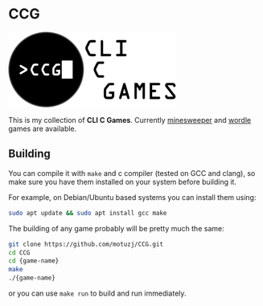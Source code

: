 # CCG
![Logo](./assets/logo.png)

This is my collection of **CLI C Games**. Currently [minesweeper](./minesweeper/README.md) and [wordle](./wordle/README.md) games are available. 

## Building

You can compile it with `make` and c compiler (tested on GCC and clang), so make sure you have them installed on your system before building it.

For example, on Debian/Ubuntu based systems you can install them using:

```bash
sudo apt update && sudo apt install gcc make
```

The building of any game probably will be pretty much the same:

```bash
git clone https://github.com/motuzj/CCG.git
cd CCG
cd {game-name}
make
./{game-name}
```

or you can use `make run` to build and run immediately.
